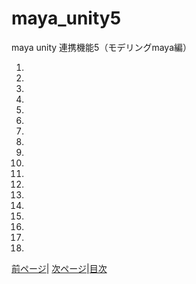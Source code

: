 # maya_unity5
maya unity 連携機能5（モデリングmaya編）


1. 
1. 
1. 
1. 
1. 
1. 
1. 
1. 
1. 
1. 
1. 
1. 
1. 
1. 
1. 
1. 
1. 
1. 

[前ページ](https://github.com/175B005/maya_unity3)| [次ページ](https://github.com/175B005/maya_unity4)|[目次](https://github.com/175B005/maya_unity_index)
